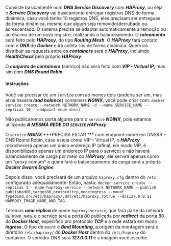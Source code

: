Consiste basicamente num ***DNS Service Discovery*** com ***HAProxy***, ou seja, o ***Service Discovery*** vai basicamente entregar registros DNS de forma dinâmica, caso você tenha 10 registros DNS, eles precisam ser entregues de forma dinâmica, mesmo que algum seja removido/derrubado ou acrescentado. O sistema precisa se adaptar automaticamente à remoção ou acréscimo de um novo registro, realizando o balanceamento. O ***roteamento*** será feito pelo ***HAProxy***, do tipo ***Routing Mesh***. O ***HAProxy*** fará contato com o ***DNS*** do ***Docker*** e irá coleta-los de forma dinâmica. Quem irá distribuir as requests entre os ***containers*** será o ***HAProxy***, incluindo ***HealthCheck*** pelo próprio ***HAProxy***.


O ***conjunto de containers*** (serviço) não será feito com ***VIP - Virtual IP***, mas sim com ***DNS Round Robin*** 


#### Instruções 
Você vai precisar de um `service` com ao menos dois (poderia ser um, mas aí na haveria ***load balance***) containers ***NGINX***, você pode criar com:
`docker service create --network NETWORK_NAME -d --name SERVICE_NAME --replicas 10 --endpoint-mode dnsrr`

Não publicaremos porta alguma para o `service` ***NGINX***, pois estamos utilizando ***A MESMA REDE DO `SERVICE` HAProxy***

O `service` ***NGINX*** ***PRECISA ESTAR *** com endpoint-mode em DNSRR - DNS Round Robin, caso esteja como VIP - Virtual IP, o ***HAProxy*** reconhecerá apenas um único endereço IP (afinal, em modo VIP, é disponibilizado apenas um endereço IP para o serviço) e não haverá balanceamento de carga por meio do ***HAProxy***, ele servirá apenas como um "proxy comum" e quem fará o balanceamento de carga será a própria ***Docker Swarm Engine***.


Depois disso, você precisará de um arquivo `haproxy.cfg` dentro do `/etc` configurado adequadamente. Então, basta:
`docker service create --replicas 1 --name haproxy-service --network NETWORK_NAME --publish published80,target80,protocoltcp,modeingress --mount typebind,src/etc/haproxy/,dst/etc/haproxy,rotrue --dns127.0.0.11 HAPROXY_IMAGE_NAME_AND_TAG`

Teremos ***uma réplica*** de nome `haproxy-service`, que fará parte da network `NETWORK_NAME` e o serviço terá a porta 80 publicada por ***redirect*** da porta 80 do ***Docker Host***, específico pro protocolo ***TCP*** e a rede estará em modo ***ingress***. O tipo de `mount` é ***Bind Mounting***, a origem da montagem será o diretório `/etc/haproxy/` do ***Docker Host*** dentro do `/etc/haproxy` do container. O servidor DNS será ***127.0.0.11*** e a imagem você escolhe.
